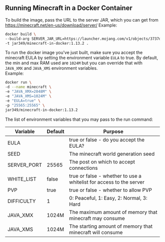 Running Minecraft in a Docker Container
---

To build the image, pass the URL to the server JAR, which you can get from https://minecraft.net/en-us/download/server/
Example:
```bash
docker build \
--build-arg SERVER_JAR_URL=https://launcher.mojang.com/v1/objects/3737db93722a9e39eeada7c27e7aca28b144ffa7/server.jar \
-t jar349/minecraft-in-docker:1.13.2 .
```

To run the docker image you've just built, make sure you accept the minecraft EULA by setting the environment variable `EULA` to true.  By default, the min and max RAM used are `1024M` but you can override that with `JAVA_XMX` and `JAVA_XMS` environment variables.  
Example:
```bash
docker run \
-d --name minecraft \
-e "JAVA_XMX=2048M" \
-e "JAVA_XMS=1024M" \
-e "EULA=true" \
-p "25565:25565" \
jar349/minecraft-in-docker:1.13.2
```

The list of environment variables that you may pass to the run command:

| Variable    | Default | Purpose |
| --------    | ------- | ------- |
| EULA        |         | true or false - do you accept the EULA? |
| SEED        |         | The minecraft world generation seed |
| SERVER_PORT | 25565   | The post on which to accept connections |
| WHITE_LIST  | false   | true or false - whether to use a whitelist for access to the server |
| PVP         | true    | true or false - whether to allow PVP |
| DIFFICULTY  | 1       | 0: Peaceful, 1: Easy, 2: Normal, 3: Hard |
| JAVA_XMX    | 1024M   | The maximum amount of memory that minecraft may consume | 
| JAVA_XMS    | 1024M   | The starting amount of memory that minecraft will consume |

